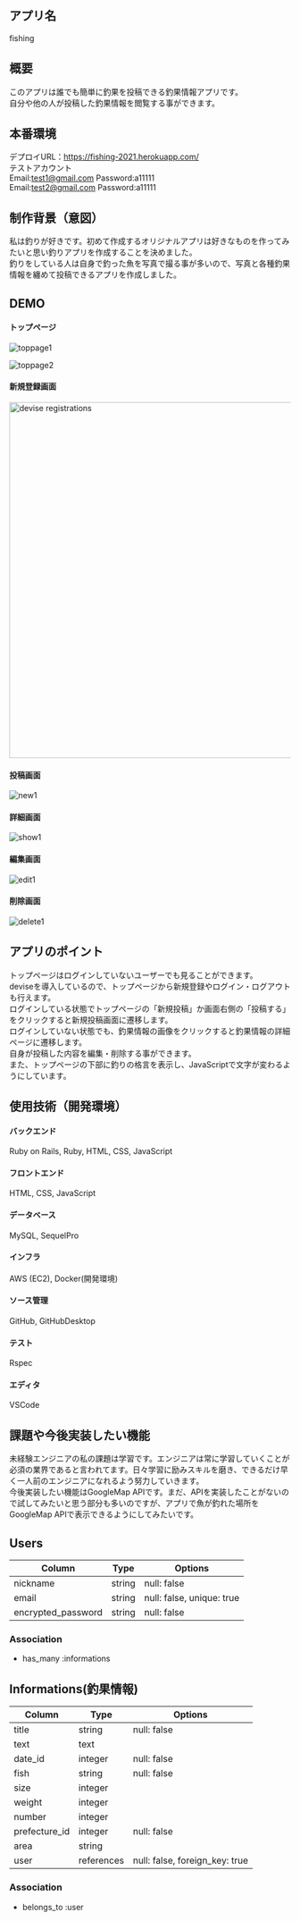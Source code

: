 ## アプリ名
fishing

## 概要 
このアプリは誰でも簡単に釣果を投稿できる釣果情報アプリです。  
自分や他の人が投稿した釣果情報を閲覧する事ができます。

## 本番環境
デプロイURL：https://fishing-2021.herokuapp.com/  
テストアカウント  
Email:test1@gmail.com
Password:a11111  
Email:test2@gmail.com
Password:a11111

## 制作背景（意図）
私は釣りが好きです。初めて作成するオリジナルアプリは好きなものを作ってみたいと思い釣りアプリを作成することを決めました。  
釣りをしている人は自身で釣った魚を写真で撮る事が多いので、写真と各種釣果情報を纏めて投稿できるアプリを作成しました。

## DEMO
#### トップページ
![toppage1](https://user-images.githubusercontent.com/78136863/113465739-7fb95600-9471-11eb-9b08-c3de459d7e30.gif)
 
![toppage2](https://user-images.githubusercontent.com/78136863/113465814-e6d70a80-9471-11eb-8822-8548148a25fb.gif)

#### 新規登録画面
<img width="637" alt="devise registrations" src="https://user-images.githubusercontent.com/78136863/113465971-002c8680-9473-11eb-89a0-346514904318.png">

#### 投稿画面
![new1](https://user-images.githubusercontent.com/78136863/113465821-f1919f80-9471-11eb-8019-1e70eeadabb0.gif)

#### 詳細画面
![show1](https://user-images.githubusercontent.com/78136863/113465828-f8201700-9471-11eb-994d-32a80e4b20b2.gif)

#### 編集画面
![edit1](https://user-images.githubusercontent.com/78136863/113465831-01a97f00-9472-11eb-8902-173377079550.gif)

#### 削除画面
![delete1](https://user-images.githubusercontent.com/78136863/113465839-079f6000-9472-11eb-856d-96a4de182c3a.gif)

## アプリのポイント
トップページはログインしていないユーザーでも見ることができます。  
deviseを導入しているので、トップページから新規登録やログイン・ログアウトも行えます。  
ログインしている状態でトップページの「新規投稿」か画面右側の「投稿する」をクリックすると新規投稿画面に遷移します。  
ログインしていない状態でも、釣果情報の画像をクリックすると釣果情報の詳細ページに遷移します。  
自身が投稿した内容を編集・削除する事ができます。  
また、トップページの下部に釣りの格言を表示し、JavaScriptで文字が変わるようにしています。

## 使用技術（開発環境）
#### バックエンド
Ruby on Rails, Ruby, HTML, CSS, JavaScript

#### フロントエンド
HTML, CSS, JavaScript

#### データベース
MySQL, SequelPro

#### インフラ
AWS (EC2), Docker(開発環境)

#### ソース管理
GitHub, GitHubDesktop

#### テスト
Rspec

#### エディタ
VSCode

## 課題や今後実装したい機能
未経験エンジニアの私の課題は学習です。エンジニアは常に学習していくことが必須の業界であると言われてます。日々学習に励みスキルを磨き、できるだけ早く一人前のエンジニアになれるよう努力していきます。  
今後実装したい機能はGoogleMap APIです。まだ、APIを実装したことがないので試してみたいと思う部分も多いのですが、アプリで魚が釣れた場所をGoogleMap APIで表示できるようにしてみたいです。



## Users

| Column               | Type   | Options                   |
|----------------------|--------|---------------------------|
| nickname             | string | null: false               |
| email                | string | null: false, unique: true |
| encrypted_password   | string | null: false               |

### Association

- has_many :informations

## Informations(釣果情報)

| Column              | Type       | Options                        |
|---------------------|----------- |------------------------------- |
| title               | string     | null: false                    |
| text                | text       |                                |
| date_id             | integer    | null: false                    |
| fish                | string     | null: false                    |
| size                | integer    |                                |
| weight              | integer    |                                |
| number              | integer    |                                |
| prefecture_id       | integer    | null: false                    |
| area                | string     |                                |
| user                | references | null: false, foreign_key: true |

### Association

- belongs_to :user
